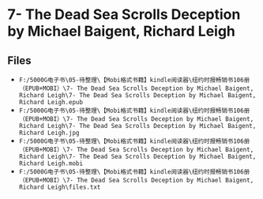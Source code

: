 # 7- The Dead Sea Scrolls Deception by Michael Baigent, Richard Leigh

## Files

- `F:/5000G电子书\05-待整理\【Mobi格式书籍】kindle阅读器\纽约时报畅销书106册（EPUB+MOBI）\7- The Dead Sea Scrolls Deception by Michael Baigent, Richard Leigh\7- The Dead Sea Scrolls Deception by Michael Baigent, Richard Leigh.epub`
- `F:/5000G电子书\05-待整理\【Mobi格式书籍】kindle阅读器\纽约时报畅销书106册（EPUB+MOBI）\7- The Dead Sea Scrolls Deception by Michael Baigent, Richard Leigh\7- The Dead Sea Scrolls Deception by Michael Baigent, Richard Leigh.jpg`
- `F:/5000G电子书\05-待整理\【Mobi格式书籍】kindle阅读器\纽约时报畅销书106册（EPUB+MOBI）\7- The Dead Sea Scrolls Deception by Michael Baigent, Richard Leigh\7- The Dead Sea Scrolls Deception by Michael Baigent, Richard Leigh.mobi`
- `F:/5000G电子书\05-待整理\【Mobi格式书籍】kindle阅读器\纽约时报畅销书106册（EPUB+MOBI）\7- The Dead Sea Scrolls Deception by Michael Baigent, Richard Leigh\files.txt`
